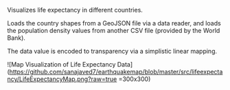  Visualizes life expectancy in different countries.

Loads the country shapes from a GeoJSON file via a data reader, and loads the population density values from another CSV file (provided by the World Bank).

 The data value is encoded to transparency via a simplistic linear mapping.
 
 ![Map Visualization of Life Expectancy Data](https://github.com/sanajaved7/earthquakemap/blob/master/src/lifeexpectancy/LifeExpectancyMap.png?raw=true =300x300)
 
